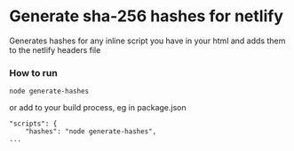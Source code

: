 # Generate sha-256 hashes for netlify

Generates hashes for any inline script you have in your html and adds them to the netlify headers file

### How to run

```
node generate-hashes
```

or add to your build process, eg in package.json

```
"scripts": {
    "hashes": "node generate-hashes",
...
```
